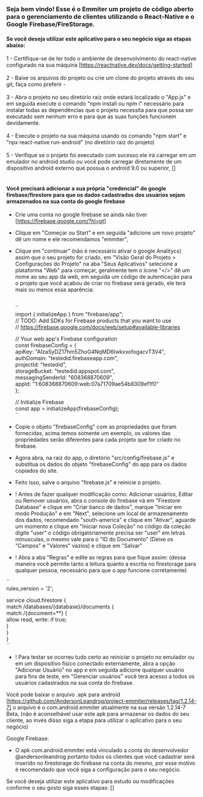 ### Seja bem vindo! Esse é o Emmiter um projeto de código aberto para o gerenciamento de clientes utilizando o React-Native e o Google Firebase/FireStorage.

#### Se você deseja utilizar este aplicativo para o seu negócio siga as etapas abaixo:

1 - Certifique-se de ter todo o ambiente de desenvolvimento do react-native configurado na sua máquina [https://reactnative.dev/docs/getting-started]<br><br> 
2 - Baixe os arquivos do projeto ou crie um clone do projeto através do seu git, faça como preferir -<br><br>
3 - Abra o projeto no seu diretório raiz onde estará localizado o "App.js" e em seguida execute o comando "npm install ou npm i" necessário para instalar
todas as dependências que o projeto necessita para que possa ser executado sem nenhum erro e para que as suas funções funcionem devidamente.<br><br>
4 - Execute o projeto na sua máquina usando os comando "npm start" e "npx react-native run-android" (no diretório raiz do projeto)<br><br>
5 - Verifique se o projeto foi executado com sucesso ele irá carregar em um emulador no android studio ou você pode carregar diretamente de um dispositivo
android externo que possua o android 9.0 ou superior, []<br><br>

#### Você precisará adicionar a sua própria "credencial" do google firebase/firestore para que os dados cadastrados dos usuários sejam armazenados na sua conta do google firebase

- Crie uma conta no google firebase se ainda não tiver [https://firebase.google.com/?hl=pt]<br>
- Clique em "Começar ou Start" e em seguida "adicione um novo projeto" dê um nome e ele recomendamos "emmiter",
- Clique em "continuar" (não é necessário ativar o google Analitycs) assim que o seu projeto for criado, em "Visão Geral do Projeto > Configurações do Projeto"
  na aba "Seus Aplicativos" selecione a plataforma "Web" para começar, geralmente tem o ícone "</>" dê um nome ao seu app da web, em seguida um código de autenticação
  para o projeto que você acabou de criar no firebase será gerado, ele terá mais ou menos essa aparência:<br><br>

  ``  
   import { initializeApp } from "firebase/app";  
   // TODO: Add SDKs for Firebase products that you want to use  
   // https://firebase.google.com/docs/web/setup#available-libraries  
   
   // Your web app's Firebase configuration  
   const firebaseConfig = {  
     apiKey: "AIzaSyDZ17hm5ZhoG4NqMD6IwkxxofogacvT3V4",  
     authDomain: "testedid.firebaseapp.com",  
     projectId: "testedid",  
     storageBucket: "testedid.appspot.com",  
     messagingSenderId: "608368870609",  
     appId: "1:608368870609:web:07a71709ae54b8309ef1f0"  
   };  
   
   // Initialize Firebase  
   const app = initializeApp(firebaseConfig);  
  ``  
  
- Copie o objeto "firebaseConfig" com as propriedades que foram fornecidas, acima temos somente um exemplo, os valores das propriedades serão diferentes para cada
  projeto que for criado no firebase.  
  
- Agora abra, na raiz do app, o diretório "src/config/firebase.js" e substitua os dados do objeto "firebaseConfig" do app para os dados copiados do site.
- Feito isso, salve o arquivo "firebase.js" e reinicie o projeto.  

- ! Antes de fazer qualquer modificação como: Adicionar usuários, Editar ou Remover usuários, abra o console do firebase vá em "Firestore Database" e clique em
  "Criar banco de dados", marque "Iniciar em modo Produção" e em "Next", selecione um local de armazenamento dos dados, recomendado "south-america" e clique em "Ativar",
  aguarde um momento e clique em "Iniciar nova Coleção" no código da coleção digite "user" o código obrigatóriamente precisa ser "user" em letras minusculas, o mesmo vale
  para o "ID do Documento" (Deixe os "Campos" e "Valores" vazios) e clique em "Salvar"  

- ! Abra a aba "Regras" e edite as regras para que fique assim:
  (dessa maneira você permite tanto a leitura quanto a escrita no firestorage para qualquer pessoa, necessário para que o app funcione corretamente)  
  
``  
   rules_version = '2';  
   
   service cloud.firestore {  
     match /databases/{database}/documents {  
       match /{document=**} {  
         allow read, write: if true;  
       }  
     }  
   }  
``  

- ! Para testar se ocorreu tudo certo ao reiniciar o projeto no emulador ou em um dispositivo físico conectado externamente, abra a opção "Adicionar Usuário" no app
  e em seguida adicione qualquer usuário para fins de teste, em "Gerenciar usuários" você terá acesso a todos os usuários cadastrados na sua conta do firebase.  
   
Você pode baixar o arquivo .apk para android [https://github.com/AndersonLeandrog/project-emmiter/releases/tag/1.2.14-7] o arquivo é o com.android.emmiter atualmente na sua versão 1.2.14-7 Beta,
(não é aconselhável usar este apk para armazenar os dados do seu cliente, ao invés disso siga a etapa para utilizar o aplicativo para o seu negócio)  

Google Firebase: 
- O apk com.android.emmiter está vinculado a conta do desenvolvedor @andersonleandrog portanto todos os clientes que você cadastrar será
  inserido no firestorage do firebase na conta do mesmo, por esse motivo é recomendado que você siga a configuração para o seu negócio.  
  
Se você deseja utilizar este aplicativo para estudo ou modificações conforme o seu gosto siga esses etapas: []  
